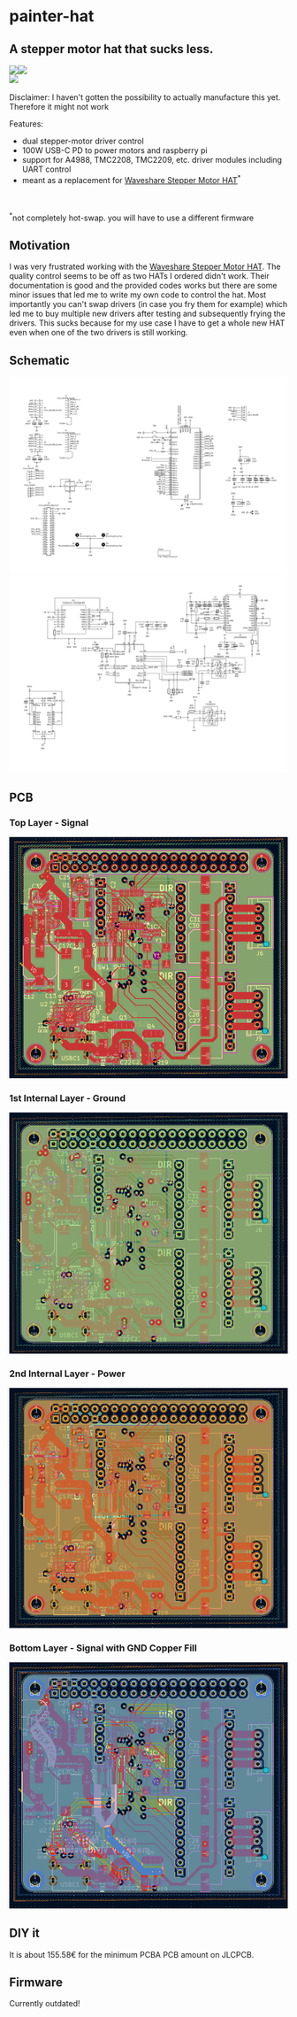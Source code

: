 # painter-hat
## A stepper motor hat that sucks less.
<div style="display: flex; flex-direction: row;">
<img src="https://hackatime-badge.hackclub.com/U097J2YPW1H/painter-hat"/>
<img src="https://hackatime-badge.hackclub.com/U097J2YPW1H/Power"/>
</div>
<img src="https://hc-cdn.hel1.your-objectstorage.com/s/v3/32814693a7429157070cbaf002cda52a4ebbe66b_painter-hat.png"/>


Disclaimer: I haven't gotten the possibility to actually manufacture this yet. Therefore it might not work

Features:
* dual stepper-motor driver control <br>
* 100W USB-C PD to power motors and raspberry pi <br>
* support for A4988, TMC2208, TMC2209, etc. driver modules including UART control <br>
* meant as a replacement for [Waveshare Stepper Motor HAT](https://www.waveshare.com/wiki/Stepper_Motor_HAT)<sup>*</sup> <br><br><br>


<sup>*</sup>not completely hot-swap. you will have to use a different firmware

## Motivation 
I was very frustrated working with the [Waveshare Stepper Motor HAT](https://www.waveshare.com/wiki/Stepper_Motor_HAT).
The quality control seems to be off as two HATs I ordered didn't work. 
Their documentation is good and the provided codes works but there are some minor issues that led me to write my own code to
control the hat. Most importantly you can't swap drivers (in case you fry them for example) which led me to buy multiple
new drivers after testing and subsequently frying the drivers. This sucks because for my use case I have to get a whole
new HAT even when one of the two drivers is still working.

## Schematic
![Schematic Main](images/schematic-1.png)
![Schematic Power](images/schematic-2.png)

## PCB
### Top Layer - Signal
![PCB Top](images/painter-hat-pcb-top.png)
### 1st Internal Layer - Ground 
![PCB GND](images/painter-hat-pcb-gnd-plane.png)
### 2nd Internal Layer - Power 
![PCB Power](images/painter-hat-pcb-power-plane.png)
### Bottom Layer - Signal with GND Copper Fill 
![PCB Bottom](images/painter-hat-pcb-bottom.png)

## DIY it
It is about 155.58€ for the minimum PCBA PCB amount on JLCPCB.

## Firmware
Currently outdated!

